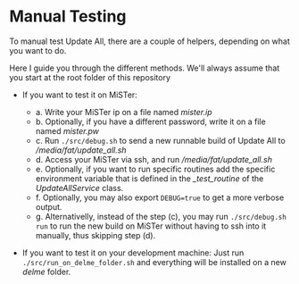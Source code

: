 # Manual Testing

To manual test Update All, there are a couple of helpers, depending on what you want to do.

Here I guide you through the different methods. We'll always assume that you start at the root folder of this repository

- If you want to test it on MiSTer:
  - a. Write your MiSTer ip on a file named *mister.ip*
  - b. Optionally, if you have a different password, write it on a file named *mister.pw*
  - c. Run `./src/debug.sh` to send a new runnable build of Update All to */media/fat/update_all.sh*
  - d. Access your MiSTer via ssh, and run */media/fat/update_all.sh*
  - e. Optionally, if you want to run specific routines add the specific environment variable that is defined in the *_test_routine* of the *UpdateAllService* class.
  - f. Optionally, you may also export `DEBUG=true` to get a more verbose output.
  - g. Alternativelly, instead of the step (c), you may run `./src/debug.sh run` to run the new build on MiSTer without having to ssh into it manually, thus skipping step (d).

- If you want to test it on your development machine: Just run `./src/run_on_delme_folder.sh` and everything will be installed on a new *delme* folder.
